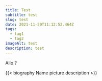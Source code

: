 ```yaml
---
title: Test
subtitle: test
slug: test
date: 2021-11-20T11:12:52.464Z
tags:
  - tag1
  - tag2
imageAlt: test
description: test
---
```

Allo ?



{{< biography Name picture description >}}